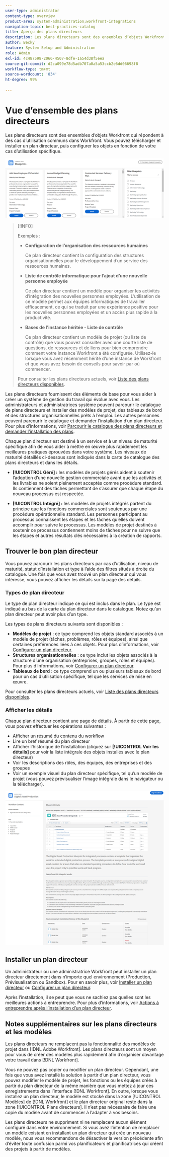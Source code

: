 ```yaml
---
user-type: administrator
content-type: overview
product-area: system-administration;workfront-integrations
navigation-topic: best-practices-catalog
title: Aperçu des plans directeurs
description: Les plans directeurs sont des ensembles d’objets Workfront qui répondent à des cas d’utilisation communs dans Workfront. Vous pouvez télécharger et installer un plan directeur, puis configurer les objets en fonction de votre cas d’utilisation spécifique.
author: Becky
feature: System Setup and Administration
role: Admin
exl-id: 4c487598-2066-4507-8dfe-1a54d38f5eea
source-git-commit: d2ca099e78d5adb707a0a5a53ccb2e6dd06698f8
workflow-type: tm+mt
source-wordcount: '834'
ht-degree: 99%

---
```


# Vue d’ensemble des plans directeurs

<!--Audited: 01/2024-->

Les plans directeurs sont des ensembles d’objets Workfront qui répondent à des cas d’utilisation communs dans Workfront. Vous pouvez télécharger et installer un plan directeur, puis configurer les objets en fonction de votre cas d’utilisation spécifique.

![ Page principale des plans directeurs ](assets/blueprints-main-page-catalog.png)

>[!INFO]
>
>Exemples :
>
>* **Configuration de l’organisation des ressources humaines**
>
>   Ce plan directeur contient la configuration des structures organisationnelles pour le développement d’un service des ressources humaines.
>
>* **Liste de contrôle informatique pour l’ajout d’une nouvelle personne employée**
>
>   Ce plan directeur contient un modèle pour organiser les activités d’intégration des nouvelles personnes employées. L’utilisation de ce modèle permet aux équipes informatiques de travailler efficacement, ce qui se traduit par une expérience positive pour les nouvelles personnes employées et un accès plus rapide à la productivité.
>
>* **Bases de l’instance héritée - Liste de contrôle**
>
>    Ce plan directeur contient un modèle de projet (ou liste de contrôle) que vous pouvez consulter avec une courte liste de questions, de ressources et de liens pour bien comprendre comment votre instance Workfront a été configurée. Utilisez-le lorsque vous avez récemment hérité d’une instance de Workfront et que vous avez besoin de conseils pour savoir par où commencer.
>
>Pour consulter les plans directeurs actuels, voir [Liste des plans directeurs disponibles](/help/quicksilver/administration-and-setup/blueprints/list-of-available-blueprints.md).


Les plans directeurs fournissent des éléments de base pour vous aider à créer un système de gestion du travail qui évolue avec vous. Les administrateurs et administratrices système peuvent parcourir le catalogue de plans directeurs et installer des modèles de projet, des tableaux de bord et des structures organisationnelles prêts à l’emploi. Les autres personnes peuvent parcourir le catalogue et demander l’installation d’un plan directeur. Pour plus d’informations, voir [Parcourir le catalogue des plans directeurs et demander l’installation des plans](../../administration-and-setup/blueprints/browse-catalog.md).

Chaque plan directeur est destiné à un service et à un niveau de maturité spécifique afin de vous aider à mettre en œuvre plus rapidement les meilleures pratiques éprouvées dans votre système. Les niveaux de maturité détaillés ci-dessous sont indiqués dans la carte de catalogue des plans directeurs et dans les détails.

* **[!UICONTROL Géré] :** les modèles de projets gérés aident à soutenir l’adoption d’une nouvelle gestion commerciale avant que les activités et les livrables ne soient pleinement acceptés comme procédure standard. Ils contiennent des tâches permettant de s’assurer que chaque étape du nouveau processus est respectée.

* **[!UICONTROL Intégré] :** les modèles de projets intégrés partent du principe que les fonctions commerciales sont soutenues par une procédure opérationnelle standard. Les personnes participant au processus connaissent les étapes et les tâches qu’elles doivent accomplir pour suivre le processus. Les modèles de projet destinés à soutenir ce processus contiennent moins de tâches pour ne suivre que les étapes et autres résultats clés nécessaires à la création de rapports.

## Trouver le bon plan directeur

Vous pouvez parcourir les plans directeurs par cas d’utilisation, niveau de maturité, statut d’installation et type à l’aide des filtres situés à droite du catalogue. Une fois que vous avez trouvé un plan directeur qui vous intéresse, vous pouvez afficher les détails sur la page des détails.

### Types de plan directeur

Le type de plan directeur indique ce qui est inclus dans le plan. Le type est indiqué au bas de la carte du plan directeur dans le catalogue. Notez qu’un plan directeur peut avoir plus d’un type.

Les types de plans directeurs suivants sont disponibles :

* **Modèles de projet** : ce type comprend les objets standard associés à un modèle de projet (tâches, problèmes, rôles et équipes), ainsi que certaines préférences liées à ces objets. Pour plus d’informations, voir [Configurer un plan directeur](../../administration-and-setup/blueprints/configure-template-package.md).
* **Structures organisationnelles** : ce type inclut les objets associés à la structure d’une organisation (entreprises, groupes, rôles et équipes). Pour plus d’informations, voir [Configurer un plan directeur](../../administration-and-setup/blueprints/configure-template-package.md).
* **Tableaux de bord** : ce type comprend un ou plusieurs tableaux de bord pour un cas d’utilisation spécifique, tel que les services de mise en œuvre.
<!--
* Request queues: Includes one or more projects configured as request queues.
* Custom forms: Includes custom forms attached to another object type, such as a project or portfolio.
* Setup features: Includes one or more elements that are configured in the Setup area of Workfront, such as layout templates.
-->

Pour consulter les plans directeurs actuels, voir [Liste des plans directeurs disponibles](/help/quicksilver/administration-and-setup/blueprints/list-of-available-blueprints.md).

### Afficher les détails

Chaque plan directeur contient une page de détails. À partir de cette page, vous pouvez effectuer les opérations suivantes :

* Afficher un résumé du contenu du workflow
* Lire un bref résumé du plan directeur
* Afficher l’historique de l’installation (cliquez sur **[!UICONTROL Voir les détails]** pour voir la liste intégrale des objets installés avec le plan directeur)
* Voir les descriptions des rôles, des équipes, des entreprises et des groupes
* Voir un exemple visuel du plan directeur spécifique, tel qu’un modèle de projet (vous pouvez prévisualiser l’image intégrale dans le navigateur ou la télécharger).

![[!UICONTROL Page Détails du plan directeur]](assets/blueprint-details-page-2022.png)

## Installer un plan directeur

Un administrateur ou une administratrice Workfront peut installer un plan directeur directement dans n’importe quel environnement (Production, Prévisualisation ou Sandbox). Pour en savoir plus, voir [Installer un plan directeur](../../administration-and-setup/blueprints/blueprints-install.md) ou [Configurer un plan directeur](../../administration-and-setup/blueprints/configure-template-package.md).

Après l’installation, il se peut que vous ne sachiez pas quelles sont les meilleures actions à entreprendre. Pour plus d’informations, voir [Actions à entreprendre après l’installation d’un plan directeur](../../administration-and-setup/blueprints/best-next-actions-after-install.md).

## Notes supplémentaires sur les plans directeurs et les modèles

Les plans directeurs ne remplacent pas la fonctionnalité des modèles de projet dans [!DNL Adobe Workfront]. Les plans directeurs sont un moyen pour vous de créer des modèles plus rapidement afin d’organiser davantage votre travail dans [!DNL Workfront].

Vous ne pouvez pas copier ou modifier un plan directeur. Cependant, une fois que vous avez installé la solution à partir d’un plan directeur, vous pouvez modifier le modèle de projet, les fonctions ou les équipes créés à partir du plan directeur de la même manière que vous mettez à jour ces enregistrements dans l’interface [!DNL Workfront]. En outre, lorsque vous installez un plan directeur, le modèle est stocké dans la zone [!UICONTROL Modèles] de [!DNL Workfront] et le plan directeur original reste dans la zone [!UICONTROL Plans directeurs]. Il n’est pas nécessaire de faire une copie du modèle avant de commencer à l’adapter à vos besoins.

Les plans directeurs ne suppriment ni ne remplacent aucun élément configuré dans votre environnement. Si vous avez l’intention de remplacer un modèle existant en installant un plan directeur qui crée un nouveau modèle, nous vous recommandons de désactiver la version précédente afin d’éviter toute confusion parmi vos planificateurs et planificatrices qui créent des projets à partir de modèles.

